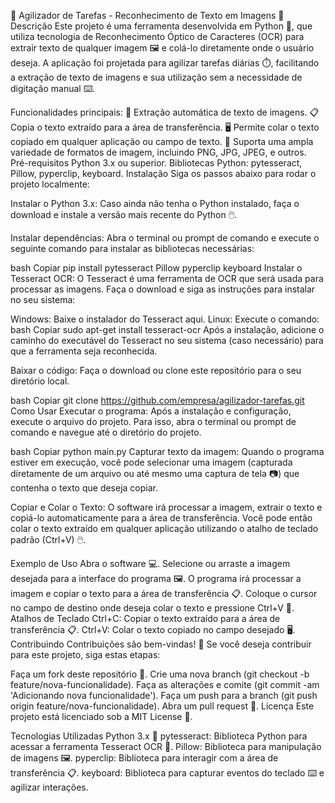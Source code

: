🚀 Agilizador de Tarefas - Reconhecimento de Texto em Imagens 📸
Descrição
Este projeto é uma ferramenta desenvolvida em Python 🐍, que utiliza tecnologia de Reconhecimento Óptico de Caracteres (OCR) para extrair texto de qualquer imagem 🖼️ e colá-lo diretamente onde o usuário deseja. A aplicação foi projetada para agilizar tarefas diárias ⏱️, facilitando a extração de texto de imagens e sua utilização sem a necessidade de digitação manual ⌨️.

Funcionalidades principais:
📄 Extração automática de texto de imagens.
📋 Copia o texto extraído para a área de transferência.
🖥️ Permite colar o texto copiado em qualquer aplicação ou campo de texto.
🔄 Suporta uma ampla variedade de formatos de imagem, incluindo PNG, JPG, JPEG, e outros.
Pré-requisitos
Python 3.x ou superior.
Bibliotecas Python: pytesseract, Pillow, pyperclip, keyboard.
Instalação
Siga os passos abaixo para rodar o projeto localmente:

Instalar o Python 3.x: Caso ainda não tenha o Python instalado, faça o download e instale a versão mais recente do Python 🖱️.

Instalar dependências: Abra o terminal ou prompt de comando e execute o seguinte comando para instalar as bibliotecas necessárias:

bash
Copiar
pip install pytesseract Pillow pyperclip keyboard
Instalar o Tesseract OCR: O Tesseract é uma ferramenta de OCR que será usada para processar as imagens. Faça o download e siga as instruções para instalar no seu sistema:

Windows: Baixe o instalador do Tesseract aqui.
Linux: Execute o comando:
bash
Copiar
sudo apt-get install tesseract-ocr
Após a instalação, adicione o caminho do executável do Tesseract no seu sistema (caso necessário) para que a ferramenta seja reconhecida.

Baixar o código: Faça o download ou clone este repositório para o seu diretório local.

bash
Copiar
git clone https://github.com/empresa/agilizador-tarefas.git
Como Usar
Executar o programa: Após a instalação e configuração, execute o arquivo do projeto. Para isso, abra o terminal ou prompt de comando e navegue até o diretório do projeto.

bash
Copiar
python main.py
Capturar texto da imagem: Quando o programa estiver em execução, você pode selecionar uma imagem (capturada diretamente de um arquivo ou até mesmo uma captura de tela 📷) que contenha o texto que deseja copiar.

Copiar e Colar o Texto: O software irá processar a imagem, extrair o texto e copiá-lo automaticamente para a área de transferência. Você pode então colar o texto extraído em qualquer aplicação utilizando o atalho de teclado padrão (Ctrl+V) 🖱️.

Exemplo de Uso
Abra o software 💻.
Selecione ou arraste a imagem desejada para a interface do programa 🖼️.
O programa irá processar a imagem e copiar o texto para a área de transferência 📋.
Coloque o cursor no campo de destino onde deseja colar o texto e pressione Ctrl+V 🔄.
Atalhos de Teclado
Ctrl+C: Copiar o texto extraído para a área de transferência 📋.
Ctrl+V: Colar o texto copiado no campo desejado 🖥️.
Contribuindo
Contribuições são bem-vindas! 🤝 Se você deseja contribuir para este projeto, siga estas etapas:

Faça um fork deste repositório 🍴.
Crie uma nova branch (git checkout -b feature/nova-funcionalidade).
Faça as alterações e comite (git commit -am 'Adicionando nova funcionalidade').
Faça um push para a branch (git push origin feature/nova-funcionalidade).
Abra um pull request 🚀.
Licença
Este projeto está licenciado sob a MIT License 📜.

Tecnologias Utilizadas
Python 3.x 🐍
pytesseract: Biblioteca Python para acessar a ferramenta Tesseract OCR 🧠.
Pillow: Biblioteca para manipulação de imagens 🖼️.
pyperclip: Biblioteca para interagir com a área de transferência 📋.
keyboard: Biblioteca para capturar eventos do teclado ⌨️ e agilizar interações.
